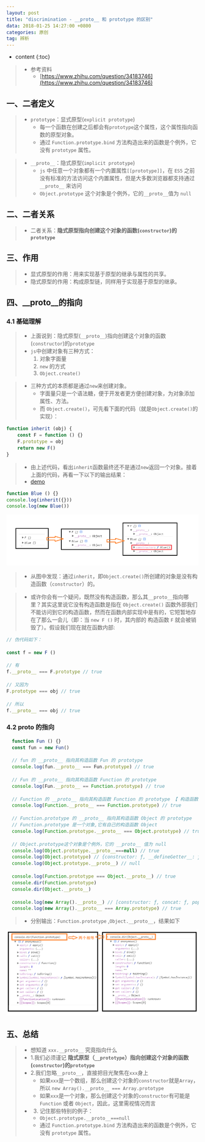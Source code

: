 ```yaml
---
layout: post
title: "discrimination - __proto__ 和 prototype 的区别"
data: 2018-01-25 14:27:00 +0800
categories: 原创
tag: 辨析
---
```

* content
{:toc}

<!-- more -->

> * 参考资料
>   * [https://www.zhihu.com/question/34183746](https://www.zhihu.com/question/34183746)

## 一、二者定义

> * `prototype`：显式原型(`explicit prototype`)
>   * 每一个函数在创建之后都会有`prototype`这个属性，这个属性指向函数的原型对象。
>   * 通过 `Function.prototype.bind` 方法构造出来的函数是个例外，它没有 `prototype` 属性。

> * `__proto__`：隐式原型(`implicit prototype`)
>   * `js` 中任意一个对象都有一个内置属性`[[prototype]]`，在 `ES5` 之前没有标准的方法访问这个内置属性，但是大多数浏览器都支持通过 `__proto__` 来访问
>   * `Object.prototype` 这个对象是个例外，它的` __proto__ `值为 `null`

## 二、二者关系

> * 二者关系：**隐式原型指向创建这个对象的函数(`constructor`)的`prototype`**

## 三、作用

> * 显式原型的作用：用来实现基于原型的继承与属性的共享。
> * 隐式原型的作用：构成原型链，同样用于实现基于原型的继承。

## 四、__proto__的指向

### 4.1 基础理解

> * 上面说到：隐式原型(`__proto__`)指向创建这个对象的函数(`constructor`)的`prototype`
> * `js`中创建对象有三种方式：
>   1. 对象字面量
>   2. `new` 的方式
>   3. `Object.create()`

> * 三种方式的本质都是通过`new`来创建对象。
>   * 字面量只是一个语法糖，便于开发者更方便创建对象，为对象添加属性、方法。
>   * 而 `Object.create()`，可先看下面的代码（就是`Object.create()`的实现）：

```js
function inherit (obj) {
    const F = function () {}
    F.prototype = obj
    return new F()
}
```

> * 由上述代码，看出`inherit`函数最终还不是通过`new`返回一个对象。接着上面的代码，再看一下以下的输出结果：
> * [demo](/effects/demo/discrimination/protoAndPrototype/v2.html)

```js
function Blue () {}
console.log(inherit({}))
console.log(new Blue())
```

![image](/styles/images/discrimination/prototype/p-01.png)

> * 从图中发现：通过`inherit`，即`Object.create()`所创建的对象是没有构造函数（`constructor`）的。

> * 或许你会有一个疑问，既然没有构造函数，那么其`__proto__`指向哪里？其实这里说它没有构造函数是指在 `Object.create()`  函数外部我们不能访问到它的构造函数，然而在函数内部实现中是有的，它短暂地存在了那么一会儿（即：当 `new F ()` 时，其内部的 构造函数 `F` 就会被销毁了）。假设我们现在就在函数内部:

```js
// 伪代码如下：

const f = new F ()

// 有
f.__proto__ === F.prototype // true

// 又因为
F.prototype === obj // true

// 所以
f.__proto__ === obj // true
```
### 4.2 __proto__ 的指向

```js
  function Fun () {}
  const fun = new Fun()

  // fun 的 __proto__ 指向其构造函数 Fun 的 prototype
  console.log(fun.__proto__ === Fun.prototype) // true

  // Fun 的 __proto__ 指向其构造函数 Function 的 prototype
  console.log(Fun.__proto__ == Function.prototype) // true

  // Function 的 __proto__ 指向其构造函数 Function 的 prototype 【 构造函数自身是一个函数，他是被自身构造的】
  console.log(Function.__proto__ === Function.prototype) // true

  // Function.prototype 的 __proto__ 指向其构造函数 Object 的 prototype
  // Function.prototype 是一个对象,它有自己的构造函数 Object
  console.log(Function.prototype.__proto__ === Object.prototype) // true

  // Object.prototype这个对象是个例外，它的 __proto__ 值为 null
  console.log(Object.prototype.__proto__===null) // true
  console.log(Object.prototype) // {constructor: ƒ, __defineGetter__: ƒ, __defineSetter__: ƒ, hasOwnProperty: ƒ, __lookupGetter__: ƒ, …}
  console.log(Object.prototype.__proto__) // null

  console.log(Function.prototype === Object.__proto__) // true
  console.dir(Function.prototype)
  console.dir(Object.__proto__)

  console.log(new Array().__proto__) // [constructor: ƒ, concat: ƒ, pop: ƒ, push: ƒ, shift: ƒ, …]
  console.log(new Array().__proto__ === Array.prototype) // true
```

> * 分别输出：`Function.prototype` ,`Object.__proto__`，结果如下

![image](/styles/images/discrimination/prototype/p-02.png)

## 五、总结

> * 想知道 `xxx.__proto__` 究竟指向什么
> * 1.我们必须谨记 ****隐式原型（`__prototype`）指向创建这个对象的函数(`constructor`)的`prototype`****
> * 2.我们忽略`__proto__`，直接把目光聚焦在`xxx`身上
>   * 如果`xxx`是一个数组，那么创建这个对象的`constructor`就是`Array`，所以 `new Array().__proto__ === Array.prototype`
>   * 如果`xxx`是一个对象，那么创建这个对象的`constructor`有可能是`Function` 或者 `Object`，因此，这里需视情况而言
> * 3. 记住那些特别的例子：
>   * `Object.prototype.__proto__===null`
>   * 通过 `Function.prototype.bind` 方法构造出来的函数是个例外，它没有 `prototype` 属性。






